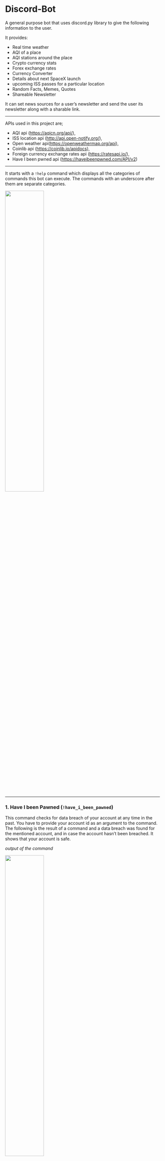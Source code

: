 # Discord-Bot

A general purpose bot that uses discord.py library to give the following information to the user. 

It provides:

- Real time weather
- AQI of a place
- AQI stations around the place
- Crypto currency stats
- Forex exchange rates
- Currency Converter
- Details about next SpaceX launch
- upcoming ISS passes for a particular location
- Random Facts, Memes, Quotes
- Shareable Newsletter

It can set news sources for a user’s newsletter and send the user its newsletter along with a sharable link.

--- 

APIs used in this project are; 

- AQI api (https://aqicn.org/api/), 
- ISS location api (http://api.open-notify.org/),
- Open weather api(https://openweathermap.org/api),
- Coinlib api (https://coinlib.io/apidocs),
- Foreign currency exchange rates api (https://ratesapi.io/),
- Have I been pwned api (https://haveibeenpwned.com/API/v2) 


---

It starts with a `!help` command which displays all the categories of commands this bot can execute. The commands with an underscore after them are separate categories. 

<img src="screenshots/1.png" width="50%">

---

### 1. Have I been Pawned (`!have_i_been_pawned`)

This command checks for data breach of your account at any time in the past. You have to provide your account id as an argument to the command. The following is the result of a command and a data breach was found for the mentioned account, and in case the account hasn’t been breached. It shows that your account is safe. 

*output of the command*

<img src="screenshots/2.png"  width="50%">


### 2. Weather (`!weather_`)

This category of commands give weather information for different arguments passed to the command. “!weather_” lists down all the commands in this category. Each command has arguments listed after it. Arguments within angle brackets are necessary to provide while arguments within square brackets have to provided without space.

*output of `!weather`*

<img src="screenshots/3.png"  width="50%">

#### 2.1. `!weather_zip`

Provided a zip code for a location with its country code, the bot gives the detailed current weather report for the location.

#### 2.2. `!weather_geoloc`
Provided the coordinates for a location, the bot gives the detailed current weather report for the location.

*output of the command*

<img src="screenshots/4.png"  width="50%">

<img src="screenshots/5.png"  width="50%">

#### 2.3. `!weather_nearby`

Provided the number of nearby places through count variable and coordinates for a location, the bot gives the current weather report of that many number of places near the location provided. 

*output of the command*

<img src="screenshots/6.png"  width="50%">

### 3. `!finance_`


This category contains three commands, forex - which gives the exchange rates of various currencies, convert - a currency converter and Cryptocoin - gives info about various crypto currencies. 

*output of the `!finance_`*

<img src="screenshots/7.png"  width="50%">

#### 3.1. `!forex`

A single base currency code is necessary argument for the command. When a target currency(s) is provided, it shows the exchange rates for those currencies.  

Here, the bot provided latest exchange rates for US Dollars in Indian rupees, Euro, and Singaporean Dollars. 

*output of the forex command*

<img src="screenshots/8.png"  width="50%">

#### 3.2. `!convert`

An amount, a base currency and a single target currency are necessary arguments. Multiple currencies can be provided to currency converter. 


*output of the convert command*

<img src="screenshots/9.png"  width="50%">

#### 3.3. `!coin_info`
The coin code and target currency are necessary arguments. The bot provides detailed information about the code in the target currency.


*output of the coin_info command*

<img src="screenshots/10.png"  width="50%">

#### 3.4. `!coin_exchanges`

Provides the top 3 markets and their exchanges for the coin and target currency pair provided.

*output of the coin_exchanges command*

<img src="screenshots/11.png"  width="50%">
<img src="screenshots/12.png"  width="50%">

### 4. AQI (Air Quality Index) `!aqi_`

Provided the coordinates of a location, the bot gives the AQI of the location, along with various pollutants and their concentration.

The following category contains two commands to AQI of a location. 

*AQI commands*

<img src="screenshots/13.png"  width="50%">




#### 4.1. `!aqi_stations` 

Given a city, it gives pollution detection stations near you

*AQI command output* 

<img src="screenshots/14.png"  width="50%">

